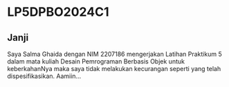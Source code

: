 # LP5DPBO2024C1
## Janji
Saya Salma Ghaida dengan NIM 2207186 mengerjakan Latihan Praktikum 5 dalam mata kuliah Desain Pemrograman Berbasis Objek untuk keberkahanNya maka saya tidak melakukan kecurangan seperti yang telah dispesifikasikan. Aamiin...
